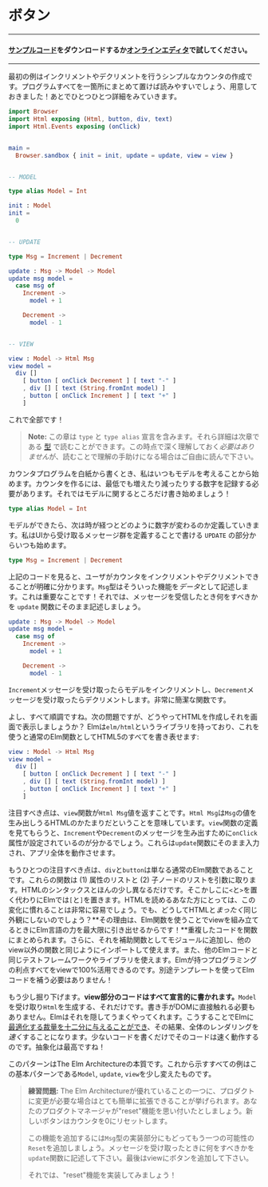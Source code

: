 <!--
# Buttons
-->
# ボタン

<!--
#### [Clone the code](https://github.com/evancz/elm-architecture-tutorial/) or follow along in the [online editor](https://ellie-app.com/37gVmD7Tm9Ma1).
-->

---
#### [サンプルコード](https://github.com/evancz/elm-architecture-tutorial/)をダウンロードするか[オンラインエディタ](https://ellie-app.com/37gVmD7Tm9Ma1)で試してください。
---


<!--
Our first example is a simple counter that can be incremented or decremented. I find that it can be helpful to see the entire program in one place, so here it is! We will break it down afterwards.
-->
最初の例はインクリメントやデクリメントを行うシンプルなカウンタの作成です。プログラムすべてを一箇所にまとめて置けば読みやすいでしょう、用意しておきました！あとでひとつひとつ詳細をみていきます。

```elm
import Browser
import Html exposing (Html, button, div, text)
import Html.Events exposing (onClick)


main =
  Browser.sandbox { init = init, update = update, view = view }


-- MODEL

type alias Model = Int

init : Model
init =
  0


-- UPDATE

type Msg = Increment | Decrement

update : Msg -> Model -> Model
update msg model =
  case msg of
    Increment ->
      model + 1

    Decrement ->
      model - 1


-- VIEW

view : Model -> Html Msg
view model =
  div []
    [ button [ onClick Decrement ] [ text "-" ]
    , div [] [ text (String.fromInt model) ]
    , button [ onClick Increment ] [ text "+" ]
    ]
```

<!--
That's everything!
-->
これで全部です！

<!--
> **Note:** This section has `type` and `type alias` declarations. You can read all about these in the upcoming section on [types](/types/index.html). You do not *need* to deeply understand that stuff now, but you are free to jump ahead if it helps.
-->
> **Note:** この章は `type` と `type alias` 宣言を含みます。それら詳細は次章である [型](/types/index.html) で読むことができます。この時点で深く理解しておく*必要はありません*が、読むことで理解の手助けになる場合はご自由に読んで下さい。

<!--
When writing this program from scratch, I always start by taking a guess at the model. To make a counter, we at least need to keep track of a number that is going up and down. So let's just start with that!
-->
カウンタプログラムを白紙から書くとき、私はいつもモデルを考えることから始めます。カウンタを作るには、最低でも増えたり減ったりする数字を記録する必要があります。それではモデルに関するところだけ書き始めましょう！

```elm
type alias Model = Int
```

<!--
Now that we have a model, we need to define how it changes over time. I always start my `UPDATE` section by defining a set of messages that we will get from the UI:
-->
モデルができたら、次は時が経つとどのように数字が変わるのか定義していきます。私はUIから受け取るメッセージ群を定義することで書ける `UPDATE` の部分からいつも始めます。

```elm
type Msg = Increment | Decrement
```

<!--
I definitely know the user will be able to increment and decrement the counter. The `Msg` type describes these capabilities as *data*. Important! From there, the `update` function just describes what to do when you receive one of these messages.
-->
上記のコードを見ると、ユーザがカウンタをインクリメントやデクリメントできることが明確に分かります。`Msg`型はそういった機能を*データ*として記述します。これは重要なことです！それでは、メッセージを受信したとき何をすべきかを `update` 関数にそのまま記述しましょう。


```elm
update : Msg -> Model -> Model
update msg model =
  case msg of
    Increment ->
      model + 1

    Decrement ->
      model - 1
```

<!--
If you get an `Increment` message, you increment the model. If you get a `Decrement` message, you decrement the model. Pretty straight-forward stuff.
-->
`Increment`メッセージを受け取ったらモデルをインクリメントし、`Decrement`メッセージを受け取ったらデクリメントします。非常に簡潔な関数です。

<!--
Okay, so that's all good, but how do we actually make some HTML and show it on screen? Elm has a library called `elm/html` that gives you full access to HTML5 as normal Elm functions:
-->
よし、すべて順調ですね。次の問題ですが、どうやってHTMLを作成しそれを画面で表示しましょうか？ Elmは`elm/html`というライブラリを持っており、これを使うと通常のElm関数としてHTML5のすべてを書き表せます:

```elm
view : Model -> Html Msg
view model =
  div []
    [ button [ onClick Decrement ] [ text "-" ]
    , div [] [ text (String.fromInt model) ]
    , button [ onClick Increment ] [ text "+" ]
    ]
```

<!--
One thing to notice is that our `view` function is producing a `Html Msg` value. This means that it is a chunk of HTML that can produce `Msg` values. And when you look at the definition, you see the `onClick` attributes are set to give out `Increment` and `Decrement` values. These will get fed directly into our `update` function, driving our whole app forward.
-->
注目すべき点は、`view`関数が`Html Msg`値を返すことです。`Html Msg`は`Msg`の値を生み出しうるHTMLのかたまりだということを意味しています。`view`関数の定義を見てもらうと、`Increment`や`Decrement`のメッセージを生み出すために`onClick`属性が設定されているのが分かるでしょう。これらは`update`関数にそのまま入力され、アプリ全体を動作させます。

<!--
Another thing to notice is that `div` and `button` are just normal Elm functions. These functions take (1) a list of attributes and (2) a list of child nodes. It is just HTML with slightly different syntax. Instead of having `<` and `>` everywhere, we have `[` and `]`. We have found that folks who can read HTML have a pretty easy time learning to read this variation. Okay, but why not have it be *exactly* like HTML? **Since we are using normal Elm functions, we have the full power of the Elm programming language to help us build our views!** We can refactor repetitive code out into functions. We can put helpers in modules and import them just like any other code. We can use the same testing frameworks and libraries as any other Elm code. Everything that is nice about programming in Elm is 100% available to help you with your view. No need for a hacked together templating language!
-->
もうひとつの注目すべき点は、`div`と`button`は単なる通常のElm関数であることです。これらの関数は (1) 属性のリストと (2) 子ノードのリストを引数に取ります。HTMLのシンタックスとほんの少し異なるだけです。そこかしこに`<`と`>`を置く代わりにElmでは`[`と`]`を置きます。HTMLを読めるあなた方にとっては、この変化に慣れることは非常に容易でしょう。でも、どうしてHTMLと*まったく*同じ外観にしないのでしょう？**その理由は、Elm関数を使うことでviewを組み立てるときにElm言語の力を最大限に引き出せるからです！**重複したコードを関数にまとめられます。さらに、それを補助関数としてモジュールに追加し、他のview以外の関数と同じようにインポートして使えます。また、他のElmコードと同じテストフレームワークやライブラリを使えます。Elmが持つプログラミングの利点すべてをviewで100%活用できるのです。別途テンプレートを使ってElmコードを補う必要はありません！

<!--
There is also something a bit deeper going on here. **The view code is entirely declarative**. We take in a `Model` and produce some `Html`. That is it. There is no need to mutate the DOM manually. Elm takes care of that behind the scenes. This gives Elm [much more leeway to make optimizations](https://elm-lang.org/blog/blazing-fast-html) and ends up making rendering *faster* overall. So you write less code and the code runs faster. The best kind of abstraction!
-->
もう少し掘り下げます。**view部分のコードはすべて宣言的に書かれます。**`Model`を受け取り`Html`を生成する、それだけです。書き手がDOMに直接触れる必要もありません。Elmはそれを隠してうまくやってくれます。こうすることでElmに[最適化する裁量を十二分に与えることができ](https://elm-lang.org/blog/blazing-fast-html)、その結果、全体のレンダリングを*速く*することになります。少ないコードを書くだけでそのコードは速く動作するのです。抽象化は最高ですね！

<!--
This pattern is the essence of The Elm Architecture. Every example we see from now on will be a slight variation on this basic pattern: `Model`, `update`, `view`.
-->
このパターンはThe Elm Architectureの本質です。これから示すすべての例はこの基本パターンである`Model`, `update`, `view`を少し変えたものです。


<!--
> **Exercise:** One cool thing about The Elm Architecture is that it is super easy to extend as our product requirements change. Say your product manager has come up with this amazing "reset" feature. A new button that will reset the counter to zero.
>
> To add the feature you come back to the `Msg` type and add another possibility: `Reset`. You then move on to the `update` function and describe what happens when you get that message. Finally you add a button in your view.
>
> See if you can implement the "reset" feature!
-->
> **練習問題:** The Elm Architectureが優れていることの一つに、プロダクトに変更が必要な場合はとても簡単に拡張できることが挙げられます。あなたのプロダクトマネージャが"reset"機能を思い付いたとしましょう。新しいボタンはカウンタを0にリセットします。
>
> この機能を追加するには`Msg`型の実装部分にもどってもう一つの可能性の`Reset`を追加しましょう。メッセージを受け取ったときに何をすべきかを`update`関数に記述して下さい。最後はviewにボタンを追加して下さい。
>
> それでは、"reset"機能を実装してみましょう！
